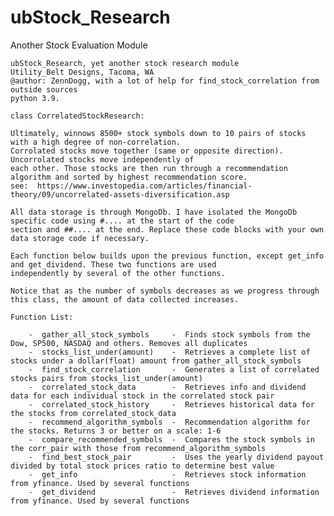 # ubStock_Research
Another Stock Evaluation Module

    ubStock_Research, yet another stock research module
    Utility_Belt Designs, Tacoma, WA
    @author: ZennDogg, with a lot of help for find_stock_correlation from outside sources
    python 3.9.

    class CorrelatedStockResearch:

    Ultimately, winnows 8500+ stock symbols down to 10 pairs of stocks with a high degree of non-correlation.
    Corrolated stocks move together (same or opposite direction). Uncorrolated stocks move independently of
    each other. Those stocks are then run through a recommendation algorithm and sorted by highest recommendation score.
    see:  https://www.investopedia.com/articles/financial-theory/09/uncorrelated-assets-diversification.asp

    All data storage is through MongoDb. I have isolated the MongoDb specific code using #.... at the start of the code
    section and ##.... at the end. Replace these code blocks with your own data storage code if necessary.

    Each function below builds upon the previous function, except get_info and get_dividend. These two functions are used
    independently by several of the other functions.

    Notice that as the number of symbols decreases as we progress through this class, the amount of data collected increases.

    Function List:

        -  gather_all_stock_symbols     -  Finds stock symbols from the Dow, SP500, NASDAQ and others. Removes all duplicates
        -  stocks_list_under(amount)    -  Retrieves a complete list of stocks under a dollar(float) amount from gather_all_stock_symbols
        -  find_stock_correlation       -  Generates a list of correlated stocks pairs from stocks_list_under(amount)
        -  correlated_stock_data        -  Retrieves info and dividend data for each individual stock in the correlated stock pair
        -  correlated_stock_history     -  Retrieves historical data for the stocks from correlated_stock_data
        -  recommend_algorithm_symbols  -  Recommendation algorithm for the stocks. Returns 3 or better on a scale: 1-6
        -  compare_recommended_symbols  -  Compares the stock symbols in the corr_pair with those from recommend_algorithm_symbols
        -  find_best_stock_pair         -  Uses the yearly dividend payout divided by total stock prices ratio to determine best value
        -  get_info                     -  Retrieves stock information from yfinance. Used by several functions
        -  get_dividend                 -  Retrieves dividend information from yfinance. Used by several functions
